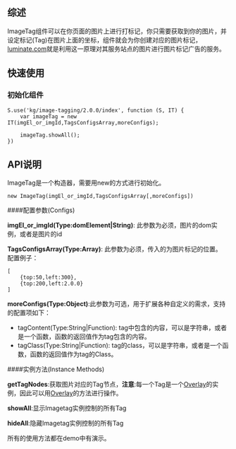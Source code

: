 ## 综述

ImageTag组件可以在你页面的图片上进行打标记，你只需要获取到你的图片，并设定标记(Tag)在图片上面的坐标，组件就会为你创建对应的图片标记，[luminate.com](http://www.luminate.com/)就是利用这一原理对其服务站点的图片进行图片标记广告的服务。

## 快速使用

### 初始化组件

    S.use('kg/image-tagging/2.0.0/index', function (S, IT) {
        var imageTag = new IT(imgEl_or_imgId,TagsConfigsArray,moreConfigs);
        
        imageTag.showAll();
    })

## API说明

ImageTag是一个构造器，需要用new的方式进行初始化。

    new ImageTag(imgEl_or_imgId,TagsConfigsArray[,moreConfigs])

####配置参数(Configs)

**imgEl_or_imgId(Type:domElement|String)**: 此参数为必须，图片的dom实例，或者是图片的id

**TagsConfigsArray(Type:Array)**: 此参数为必须，传入的为图片标记的位置。
配置例子：

    [
        {top:50,left:300},
        {top:200,left:2.0.0}
    ]

**moreConfigs(Type:Object)**:此参数为可选，用于扩展各种自定义的需求，支持的配置项如下：

- tagContent(Type:String|Function): tag中包含的内容，可以是字符串，或者是一个函数，函数的返回值作为tag包含的内容。
- tagClass(Type:String|Function): tag的class，可以是字符串，或者是一个函数，函数的返回值作为tag的Class。

####实例方法(Instance Methods)

**getTagNodes**:获取图片对应的Tag节点，__注意__:每一个Tag是一个[Overlay](http://docs.kissyui.com/docs/html/api/component/overlay/overlay.html)的实例，因此可以用[Overlay](http://docs.kissyui.com/docs/html/api/component/overlay/overlay.html)的方法进行操作。

**showAll**:显示Imagetag实例控制的所有Tag

**hideAll**:隐藏Imagetag实例控制的所有Tag

所有的使用方法都在demo中有演示。
